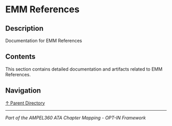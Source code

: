 # EMM References

## Description

Documentation for EMM References

## Contents

This section contains detailed documentation and artifacts related to EMM References.

## Navigation

[↑ Parent Directory](../README.md)

---

*Part of the AMPEL360 ATA Chapter Mapping - OPT-IN Framework*
